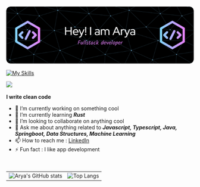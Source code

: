 ![Header](./github-header-image.png)

[![My Skills](https://skillicons.dev/icons?i=java,javascript,c,spring,html,css&theme=light)](https://skillicons.dev)

![](https://komarev.com/ghpvc/?username=Aryanandinigupta&color=green)

**I write clean code**

- 🔭 I’m currently working on something cool
- 🌱 I’m currently learning  _**Rust**_
- 👯 I’m looking to collaborate on anything cool
- 💬 Ask me about anything related to _**Javascript, Typescript, Java, Springboot, Data Structures, Machine Learning**_
- 📫 How to reach me : [LinkedIn](https://www.linkedin.com/in/arya-nandini-gupta)
- ⚡ Fun fact : I like app development

<!-- Comment Example -->

</br>
  <table>
    <tr>
      <td><img src="https://github-readme-stats.vercel.app/api?username=Aryanandinigupta&show_icons=true&bg_color=00000000" alt="Arya's GitHub stats"></td>
      <td><img src="https://github-readme-stats.vercel.app/api/top-langs/?username=Aryanandinigupta&layout=compact" alt="Top Langs"></td>
    </tr>
  </table>
</br>
